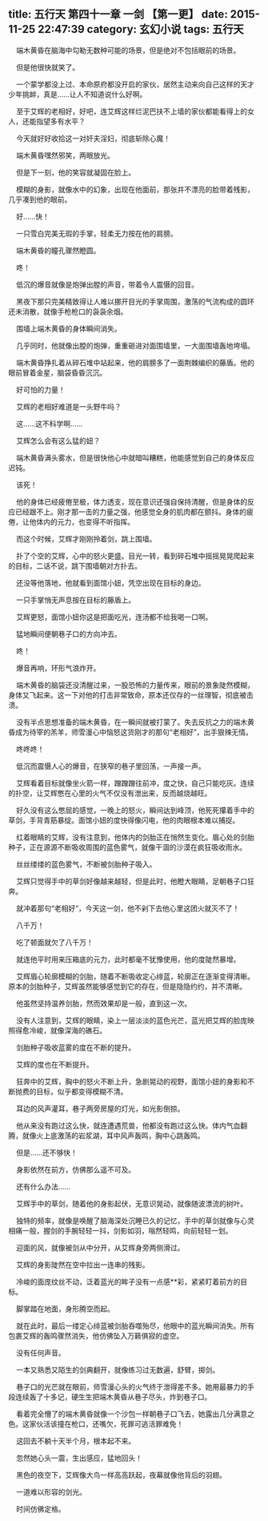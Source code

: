 title: 五行天 第四十一章 一剑 【第一更】
date: 2015-11-25 22:47:39
category: 玄幻小说
tags: 五行天
---
&nbsp;&nbsp;&nbsp;&nbsp;端木黄昏在脑海中勾勒无数种可能的场景，但是绝对不包括眼前的场景。

&nbsp;&nbsp;&nbsp;&nbsp;但是他很快就笑了。

&nbsp;&nbsp;&nbsp;&nbsp;一个蒙学都没上过、本命原府都没开启的家伙，居然主动来向自己这样的天才少年挑衅，真是……让人不知道说什么好啊。

&nbsp;&nbsp;&nbsp;&nbsp;至于艾辉的老相好，好吧，连艾辉这样烂泥巴扶不上墙的家伙都能看得上的女人，还能指望多有水平？

&nbsp;&nbsp;&nbsp;&nbsp;今天就好好收拾这一对奸夫淫妇，彻底斩除心魔！

&nbsp;&nbsp;&nbsp;&nbsp;端木黄昏嘿然邪笑，两眼放光。

&nbsp;&nbsp;&nbsp;&nbsp;但是下一刻，他的笑容就凝固在脸上。

&nbsp;&nbsp;&nbsp;&nbsp;模糊的身影，就像水中的幻象，出现在他面前，那张并不漂亮的脸带着残影，几乎凑到他的眼前。

&nbsp;&nbsp;&nbsp;&nbsp;好……快！

&nbsp;&nbsp;&nbsp;&nbsp;一只雪白完美无瑕的手掌，轻柔无力按在他的肩膀。

&nbsp;&nbsp;&nbsp;&nbsp;端木黄昏的瞳孔骤然瞪圆。

&nbsp;&nbsp;&nbsp;&nbsp;咚！

&nbsp;&nbsp;&nbsp;&nbsp;低沉的爆音就像是炮弹出膛的声音，带着令人震慑的回音。

&nbsp;&nbsp;&nbsp;&nbsp;黑夜下那只完美精致得让人难以挪开目光的手掌周围，激荡的气流构成的圆环还未消散，就像手枪枪口的袅袅余烟。

&nbsp;&nbsp;&nbsp;&nbsp;围墙上端木黄昏的身体瞬间消失。

&nbsp;&nbsp;&nbsp;&nbsp;几乎同时，他就像出膛的炮弹，重重砸进对面围墙里，一大面围墙轰地垮塌。

&nbsp;&nbsp;&nbsp;&nbsp;端木黄昏挣扎着从碎石堆中站起来，他的肩膀多了一面荆棘编织的藤盾。他的眼前冒着金星，脑袋昏昏沉沉。

&nbsp;&nbsp;&nbsp;&nbsp;好可怕的力量！

&nbsp;&nbsp;&nbsp;&nbsp;艾辉的老相好难道是一头野牛吗？

&nbsp;&nbsp;&nbsp;&nbsp;这……这不科学啊……

&nbsp;&nbsp;&nbsp;&nbsp;艾辉怎么会有这么猛的妞？

&nbsp;&nbsp;&nbsp;&nbsp;端木黄昏满头雾水，但是很快他心中就暗叫糟糕，他能感觉到自己的身体反应迟钝。

&nbsp;&nbsp;&nbsp;&nbsp;该死！

&nbsp;&nbsp;&nbsp;&nbsp;他的身体已经疲倦至极，体力透支，现在意识还强自保持清醒，但是身体的反应已经跟不上。刚才那一击的力量之强，他感觉全身的肌肉都在颤抖。身体的疲倦，让他体内的元力，也变得不听指挥。

&nbsp;&nbsp;&nbsp;&nbsp;而这个时候，艾辉才刚刚拎着剑，跳上围墙。

&nbsp;&nbsp;&nbsp;&nbsp;扑了个空的艾辉，心中的怒火更盛。目光一转，看到碎石堆中摇摇晃晃爬起来的目标，二话不说，跳下围墙朝对方扑去。

&nbsp;&nbsp;&nbsp;&nbsp;还没等他落地，他就看到面馆小妞，凭空出现在目标的身边。

&nbsp;&nbsp;&nbsp;&nbsp;一只手掌悄无声息按在目标的藤盾上。

&nbsp;&nbsp;&nbsp;&nbsp;艾辉更怒，面馆小妞你这是把面吃光，连汤都不给我喝一口啊。

&nbsp;&nbsp;&nbsp;&nbsp;猛地瞬间便朝巷子口的方向冲去。

&nbsp;&nbsp;&nbsp;&nbsp;咚！

&nbsp;&nbsp;&nbsp;&nbsp;爆音再响，环形气浪炸开。

&nbsp;&nbsp;&nbsp;&nbsp;端木黄昏的脑袋还没清醒过来，一股恐怖的力量传来，眼前的景象陡然模糊，身体又飞起来。这一下对他的打击非常致命，原本还仅存的一丝理智，彻底被击溃。

&nbsp;&nbsp;&nbsp;&nbsp;没有半点思想准备的端木黄昏，在一瞬间就被打蒙了。失去反抗之力的端木黄昏成为待宰的羔羊，师雪漫心中恼怒这货刚才的那句“老相好”，出手狠辣无情。

&nbsp;&nbsp;&nbsp;&nbsp;咚咚咚！

&nbsp;&nbsp;&nbsp;&nbsp;低沉而震慑人心的爆音，在狭窄的巷子里回荡，一声接一声。

&nbsp;&nbsp;&nbsp;&nbsp;艾辉看着目标就像坐火箭一样，蹭蹭蹭往前冲，度之快，自己只能吃灰。连续的扑空，让艾辉憋在心里的火气不仅没有泄出来，反而越烧越旺。

&nbsp;&nbsp;&nbsp;&nbsp;好久没有这么憋屈的感觉，一晚上的怒火，瞬间达到峰顶，他死死攥着手中的草剑，手背青筋暴绽。面馆小妞的度快得像闪电，他的肉眼根本难以捕捉。

&nbsp;&nbsp;&nbsp;&nbsp;红着眼睛的艾辉，没有注意到，他体内的剑胎正在悄然生变化。眉心处的剑胎种子，正在源源不断吸收周围的蓝色雾气，就像干涸的沙漠在疯狂吸收雨水。

&nbsp;&nbsp;&nbsp;&nbsp;丝丝缕缕的蓝色雾气，不断被剑胎种子吸入。

&nbsp;&nbsp;&nbsp;&nbsp;艾辉只觉得手中的草剑好像越来越轻，但是此时，他瞪大眼睛，足朝巷子口狂奔。

&nbsp;&nbsp;&nbsp;&nbsp;就冲着那句“老相好”，今天这一剑，他不剁下去他心里这团火就灭不了！

&nbsp;&nbsp;&nbsp;&nbsp;八千万！

&nbsp;&nbsp;&nbsp;&nbsp;吃了顿面就欠了八千万！

&nbsp;&nbsp;&nbsp;&nbsp;就连他平时用来压箱底的元力，此时都毫不犹豫使用，他的度陡然暴增。

&nbsp;&nbsp;&nbsp;&nbsp;艾辉眉心轮廓模糊的剑胎，随着不断吸收定心绯蓝，轮廓正在逐渐变得清晰。原本的剑胎种子，艾辉虽然能够感觉到它的存在，但是隐隐约约，并不清晰。

&nbsp;&nbsp;&nbsp;&nbsp;他虽然坚持温养剑胎，然而效果却是一般，直到这一次。

&nbsp;&nbsp;&nbsp;&nbsp;没有人注意到，艾辉的眼睛，染上一层淡淡的蓝色光芒，蓝光把艾辉的脸庞映照得愈冷峻，就像深海的礁石。

&nbsp;&nbsp;&nbsp;&nbsp;剑胎种子吸收蓝雾的度在不断的提升。

&nbsp;&nbsp;&nbsp;&nbsp;艾辉的度也在不断提升。

&nbsp;&nbsp;&nbsp;&nbsp;狂奔中的艾辉，胸中的怒火不断上升，急剧晃动的视野，面馆小妞的身影和不断抛费的目标，似乎都变得模糊不清。

&nbsp;&nbsp;&nbsp;&nbsp;耳边的风声灌耳，巷子两旁房屋的灯光，如光影倒掠。

&nbsp;&nbsp;&nbsp;&nbsp;他从来没有跑过这么快，就连遭遇荒兽，他都没有跑过这么快。体内气血翻腾，就像火上底激荡的岩浆湖，耳中风声轰鸣，胸中心跳轰鸣。

&nbsp;&nbsp;&nbsp;&nbsp;但是……还不够快！

&nbsp;&nbsp;&nbsp;&nbsp;身影依然在前方，仿佛那么遥不可及。

&nbsp;&nbsp;&nbsp;&nbsp;还有什么办法……

&nbsp;&nbsp;&nbsp;&nbsp;艾辉手中的草剑，随着他的身影起伏，无意识晃动，就像随波漂流的树叶。

&nbsp;&nbsp;&nbsp;&nbsp;独特的频率，就像是唤醒了脑海深处沉睡已久的记忆，手中的草剑就像与心灵相痛一般，握剑的手腕轻轻一抖，剑影如羽，嗡然轻鸣，向前轻轻一划。

&nbsp;&nbsp;&nbsp;&nbsp;迎面的风，就像被剑从中分开，从艾辉身旁两侧滑过。

&nbsp;&nbsp;&nbsp;&nbsp;艾辉的身影陡然在空中拉出一连串的残影。

&nbsp;&nbsp;&nbsp;&nbsp;冷峻的面庞纹丝不动，泛着蓝光的眸子没有一点感**彩，紧紧盯着前方的目标。

&nbsp;&nbsp;&nbsp;&nbsp;脚掌踏在地面，身形腾空而起。

&nbsp;&nbsp;&nbsp;&nbsp;就在此时，最后一缕定心绯蓝被剑胎吞噬殆尽，他眼中的蓝光瞬间消失。所有包裹艾辉的轰鸣骤然消失，他仿佛坠入万籁俱寂的虚空。

&nbsp;&nbsp;&nbsp;&nbsp;没有任何声音。

&nbsp;&nbsp;&nbsp;&nbsp;一本又熟悉又陌生的剑典翻开，就像练习过无数遍，舒臂，掷剑。

&nbsp;&nbsp;&nbsp;&nbsp;巷子口的光芒就在眼前，师雪漫心头的火气终于泄得差不多。她用最暴力的手段连续轰了十多记，硬生生把端木黄昏从巷子尽头，炸到巷子口。

&nbsp;&nbsp;&nbsp;&nbsp;看着完全懵了的端木黄昏就像一个沙包一样朝巷子口飞去，她露出几分满意之色。这家伙活该撞在枪口，还嘴欠，死罪可逃活罪难免！

&nbsp;&nbsp;&nbsp;&nbsp;这回去不躺十天半个月，根本起不来。

&nbsp;&nbsp;&nbsp;&nbsp;忽然她心头一震，生出感应，猛地回头！

&nbsp;&nbsp;&nbsp;&nbsp;黑色的夜空下，艾辉像大鸟一样高高跃起，夜幕就像他背后的羽翅。

&nbsp;&nbsp;&nbsp;&nbsp;一道难以形容的剑光。

&nbsp;&nbsp;&nbsp;&nbsp;时间仿佛定格。